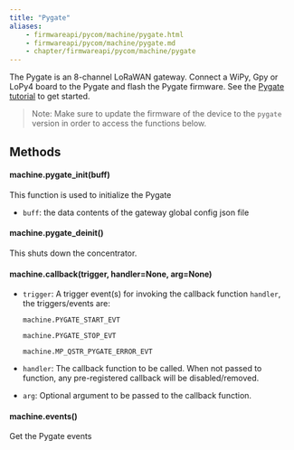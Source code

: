 ```yaml
---
title: "Pygate"
aliases:
    - firmwareapi/pycom/machine/pygate.html
    - firmwareapi/pycom/machine/pygate.md
    - chapter/firmwareapi/pycom/machine/pygate
---
```


The Pygate is an 8-channel LoRaWAN gateway. Connect a WiPy, Gpy or LoPy4 board to the Pygate and flash the Pygate firmware. See the [Pygate tutorial](/tutorials/expansionboards/pygate) to get started. 

>Note: Make sure to update the firmware of the device to the `pygate` version in order to access the functions below.

## Methods

#### machine.pygate\_init(buff)

This function is used to initialize the Pygate

- `buff`: the data contents of the gateway global config json file

#### machine.pygate\_deinit()

This shuts down the concentrator.

#### machine.callback(trigger, handler=None, arg=None)

- `trigger`: A trigger event(s) for invoking the callback function `handler`, the triggers/events are:

	`machine.PYGATE_START_EVT`

	`machine.PYGATE_STOP_EVT`

	`machine.MP_QSTR_PYGATE_ERROR_EVT`

- `handler`: The callback function to be called.  When not passed to function, any pre-registered callback will be disabled/removed.

- `arg`: Optional argument to be passed to the callback function.

#### machine.events()

Get the Pygate events
